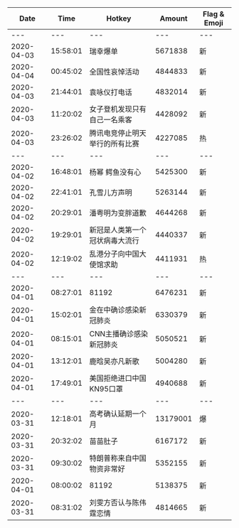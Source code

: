 Date | Time | Hotkey | Amount | Flag & Emoji 
--- | --- | --- | --- | ---
--- | --- | --- | --- | ---
2020-04-03|15:58:01|瑞幸爆单|5671838|新 
2020-04-04|00:45:02|全国性哀悼活动|4844833|新 
2020-04-03|21:44:01|袁咏仪打电话|4832014|新 
2020-04-03|11:20:02|女子登机发现只有自己一名乘客|4428092|新 
2020-04-03|23:26:02|腾讯电竞停止明天举行的所有比赛|4227085|热 
--- | --- | --- | --- | ---
2020-04-02|16:48:01|杨幂 鳄鱼没有心|5425300|新 
2020-04-02|22:41:01|孔雪儿方声明|5263144|新 
2020-04-02|20:29:01|潘粤明为变胖道歉|4644268|新 
2020-04-02|19:29:01|新冠是人类第一个冠状病毒大流行|4440337|新 
2020-04-02|12:19:02|乱港分子向中国大使馆求助|4411931|热 
--- | --- | --- | --- | ---
2020-04-01|08:27:01|81192|6476231|新 
2020-04-01|15:02:01|金在中确诊感染新冠肺炎|6330379|新 
2020-04-01|08:15:01|CNN主播确诊感染新冠肺炎|5050521|新 
2020-04-01|13:12:01|鹿晗吴亦凡新歌|5004280|新 
2020-04-01|17:49:01|美国拒绝进口中国KN95口罩|4940688|新 
--- | --- | --- | --- | ---
2020-03-31|12:18:01|高考确认延期一个月|13179001|爆 
2020-03-31|20:32:02|苗苗肚子|6167172|新 
2020-03-31|09:30:02|特朗普称来自中国物资非常好|5352155|新 
2020-04-01|08:00:02|81192|5138375|新 
2020-03-31|08:31:02|刘雯方否认与陈伟霆恋情|4814665|新 

